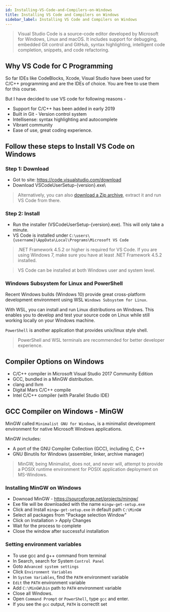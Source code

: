 ```yaml
---
id: Installing-VS-Code-and-Compilers-on-Windows
title: Installing VS Code and Compilers on Windows
sidebar_label: Installing VS Code and Compilers on Windows
---
```


> Visual Studio Code is a source-code editor developed by Microsoft for Windows, Linux and macOS. It includes support for debugging, embedded Git control and GitHub, syntax highlighting, intelligent code completion, snippets, and code refactoring.

## Why VS Code for C Programming
So far IDEs like CodeBlocks, Xcode, Visual Studio have been used for C/C++ programming and are the IDEs of choice. You are free to use them for this course.

But I have decided to use VS code for following reasons - 
- Support for C/C++ has been added in early 2019
- Built in Git - Version control system
- Intellisense: syntax highlighting and autocomplete
- Vibrant community
- Ease of use, great coding experience.

## Follow these steps to Install VS Code on Windows

### Step 1: Download
- Got to site: https://code.visualstudio.com/download
- Download VSCodeUserSetup-{version}.exe\

> Alternatively, you can also [download a Zip archive]([https://link](https://code.visualstudio.com/docs/?dv=winzip)), extract it and run VS Code from there.

### Step 2: Install

- Run the installer (VSCodeUserSetup-{version}.exe). This will only take a minute.
- VS Code is installed under `C:\users\{username}\AppData\Local\Programs\Microsoft VS Code`

> .NET Framework 4.5.2 or higher is required for VS Code. If you are using Windows 7, make sure you have at least .NET Framework 4.5.2 installed.

> VS Code can be installed at both Windows user and system level.

### Windows Subsystem for Linux and PowerShell

Recent Windows builds (Windows 10) provide great cross-platform development environment using WSL `Windows Subsystem for Linux`.

With WSL, you can install and run Linux distributions on Windows. This enables you to develop and test your source code on Linux while still working locally on your Windows machine.

`PowerShell` is another application that provides unix/linux style shell. 

> PowerShell and WSL terminals are recommended for better developer experience.

## Compiler Options on Windows
- C/C++ compiler in Microsoft Visual Studio 2017 Community Edition
- GCC, bundled in a MinGW distribution.
- clang and llvm
- Digital Mars C/C++ compile
- Intel C/C++ compiler (with Parallel Studio IDE)

## GCC Compiler on Windows - MinGW

MinGW called `Minimalist GNU for Windows`, is a minimalist development environment for native Microsoft Windows applications.

MinGW includes:
- A port of the GNU Compiler Collection (GCC), including C, C++
- GNU Binutils for Windows (assembler, linker, archive manager)

> MinGW, being Minimalist, does not, and never will, attempt to provide a POSIX runtime environment for POSIX application deployment on MS-Windows.

### Installing MinGW on Windows

- Downoad MinGW - https://sourceforge.net/projects/mingw/
- Exe file will be downloaded with the name `mingw-get-setup.exe`
- Click and Install `mingw-get-setup.exe` in default path `C:\MinGW`
- Select all packages from "Package selection Window"
- Click on Installation > Apply Changes
- Wait for the process to complete
- Close the window after successful installation

### Setting environment variables
- To use gcc and g++ command from terminal
- In Search, search for System `Control Panel`
- Goto `Advanced system settings`
- Click `Environment Variables`
- In `System Variables`, find the `PATH` environment variable
- `Edit` the `PATH` environment variable
- Add `C:\MinGW\bin` path to `PATH` environment variable
- Close all Windows.
- Open `Command Prompt` or `PowerShell`, type `gcc` and enter.
- If you see the `gcc` output, `PATH` is correctlt set 
